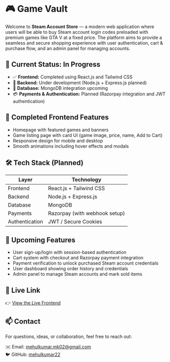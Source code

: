 # 🎮 Game Vault

Welcome to **Steam Account Store** — a modern web application where users will be able to buy Steam account login codes preloaded with premium games like GTA V at a fixed price. The platform aims to provide a seamless and secure shopping experience with user authentication, cart & purchase flow, and an admin panel for managing accounts.

## 🚀 Current Status: In Progress

* ✅ **Frontend:** Completed using React.js and Tailwind CSS
* 🔧 **Backend:** Under development (Node.js + Express.js planned)
* 💾 **Database:** MongoDB integration upcoming
* 💳 **Payments & Authentication:** Planned (Razorpay integration and JWT authentication)

## 🎨 Completed Frontend Features

* Homepage with featured games and banners
* Game listing page with card UI (game image, price, name, Add to Cart)
* Responsive design for mobile and desktop
* Smooth animations including hover effects and modals

## 🛠️ Tech Stack (Planned)

| Layer          | Technology                    |
| -------------- | ----------------------------- |
| Frontend       | React.js + Tailwind CSS       |
| Backend        | Node.js + Express.js          |
| Database       | MongoDB                       |
| Payments       | Razorpay (with webhook setup) |
| Authentication | JWT / Secure Cookies          |

## 🔐 Upcoming Features

* User sign-up/login with session-based authentication
* Cart system with checkout and Razorpay payment integration
* Payment verification to unlock purchased Steam account credentials
* User dashboard showing order history and credentials
* Admin panel to manage Steam accounts and mark sold items

## 🔗 Live Link

👉 [View the Live Frontend](https://game-vault-tan.vercel.app/)

## 📫 Contact

For questions, ideas, or collaboration, feel free to reach out:

✉️ Email: [mehulkumar.mk02@gmail.com](mailto:mehulkumar.mk02@gmail.com)  
🐦 GitHub: [mehulkumar22](https://github.com/mehulkumar22)
